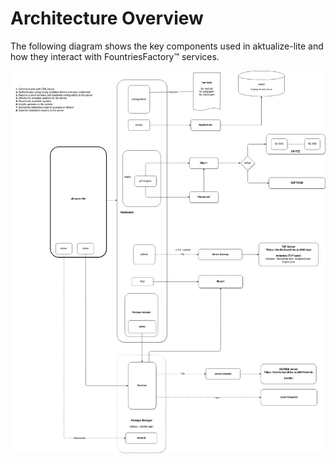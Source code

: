 # Architecture Overview

The following diagram shows the key components used in aktualize-lite
and how they interact with FountriesFactory™ services.

![Aktualizr-lite architecture](img/aktualizr-lite.png "Aktualizr-lite architecture")
